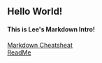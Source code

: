 ## Hello World!
#### This is Lee's Markdown Intro!

[Markdown Cheatsheat](https://github.com/adam-p/markdown-here/wiki/Markdown-Cheatsheet)</br>
[ReadMe]()
